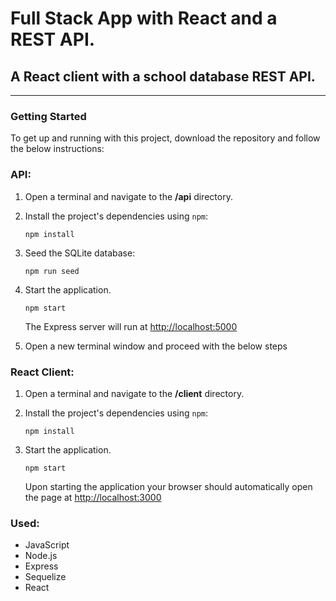 # Full Stack App with React and a REST API.
## A React client with a school database REST API.

***
### Getting Started

To get up and running with this project, download the repository and follow the below instructions:


### API:

1. Open a terminal and navigate to the **/api** directory.
2. Install the project's dependencies using `npm`:

   ```
   npm install

   ```

3. Seed the SQLite database:

   ```
   npm run seed
   ```

4. Start the application.

   ```
   npm start
   ```

   The Express server will run at [http://localhost:5000](http://localhost:5000)
5. Open a new terminal window and proceed with the below steps


### React Client:

1. Open a terminal and navigate to the **/client** directory.
2. Install the project's dependencies using `npm`:

   ```
   npm install

   ```
3. Start the application.

   ```
   npm start
   ```
  
   Upon starting the application your browser should automatically open the page at [http://localhost:3000](http://localhost:3000)


### Used:

- JavaScript
- Node.js
- Express
- Sequelize
- React

